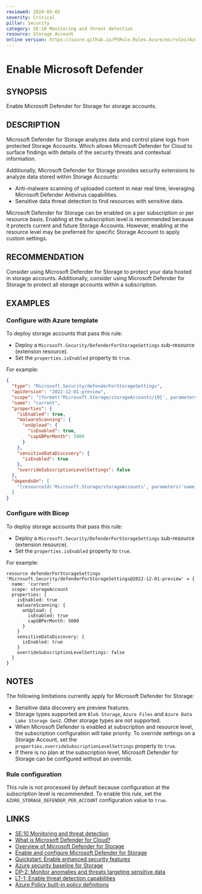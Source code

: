 ```yaml
---
reviewed: 2024-03-02
severity: Critical
pillar: Security
category: SE:10 Monitoring and threat detection
resource: Storage Account
online version: https://azure.github.io/PSRule.Rules.Azure/en/rules/Azure.Storage.DefenderCloud/
---
```


# Enable Microsoft Defender

## SYNOPSIS

Enable Microsoft Defender for Storage for storage accounts.

## DESCRIPTION

Microsoft Defender for Storage analyzes data and control plane logs from protected Storage Accounts.
Which allows Microsoft Defender for Cloud to surface findings with details of the security threats and contextual information.

Additionally, Microsoft Defender for Storage provides security extensions to analyze data stored within Storage Accounts:

- Anti-malware scanning of uploaded content in near real time, leveraging Microsoft Defender Antivirus capabilities.
- Sensitive data threat detection to find resources with sensitive data.

Microsoft Defender for Storage can be enabled on a per subscription or per resource basis.
Enabling at the subscription level is recommended because it protects current and future Storage Accounts.
However, enabling at the resource level may be preferred for specific Storage Account to apply custom settings.

## RECOMMENDATION

Consider using Microsoft Defender for Storage to protect your data hosted in storage accounts.
Additionally, consider using Microsoft Defender for Storage to protect all storage accounts within a subscription.

## EXAMPLES

### Configure with Azure template

To deploy storage accounts that pass this rule:

- Deploy a `Microsoft.Security/DefenderForStorageSettings` sub-resource (extension resource).
- Set the `properties.isEnabled` property to `true`.

For example:

```json
{
  "type": "Microsoft.Security/defenderForStorageSettings",
  "apiVersion": "2022-12-01-preview",
  "scope": "[format('Microsoft.Storage/storageAccounts/{0}', parameters('name'))]",
  "name": "current",
  "properties": {
    "isEnabled": true,
    "malwareScanning": {
      "onUpload": {
        "isEnabled": true,
        "capGBPerMonth": 5000
      }
    },
    "sensitiveDataDiscovery": {
      "isEnabled": true
    },
    "overrideSubscriptionLevelSettings": false
  },
  "dependsOn": [
    "[resourceId('Microsoft.Storage/storageAccounts', parameters('name'))]"
  ]
}
```

### Configure with Bicep

To deploy storage accounts that pass this rule:

- Deploy a `Microsoft.Security/DefenderForStorageSettings` sub-resource (extension resource).
- Set the `properties.isEnabled` property to `true`.

For example:

```bicep
resource defenderForStorageSettings 'Microsoft.Security/defenderForStorageSettings@2022-12-01-preview' = {
  name: 'current'
  scope: storageAccount
  properties: {
    isEnabled: true
    malwareScanning: {
      onUpload: {
        isEnabled: true
        capGBPerMonth: 5000
      }
    }
    sensitiveDataDiscovery: {
      isEnabled: true
    }
    overrideSubscriptionLevelSettings: false
  }
}
```

## NOTES

The following limitations currently apply for Microsoft Defender for Storage:

- Sensitive data discovery are preview features.
- Storage types supported are `Blob Storage`, `Azure Files` and `Azure Data Lake Storage Gen2`.
  Other storage types are not supported.
- When Microsoft Defender is enabled at subscription and resource level, the subscription configuration will take priority.
  To override settings on a Storage Account, set the `properties.overrideSubscriptionLevelSettings` property to `true`.
- If there is no plan at the subscription level, Microsoft Defender for Storage can be configured without an override.

### Rule configuration

<!-- module:config rule AZURE_STORAGE_DEFENDER_PER_ACCOUNT -->

This rule is not processed by default because configuration at the subscription level is recommended.
To enable this rule, set the `AZURE_STORAGE_DEFENDER_PER_ACCOUNT` configuration value to `true`.

## LINKS

- [SE:10 Monitoring and threat detection](https://learn.microsoft.com/azure/well-architected/security/monitor-threats)
- [What is Microsoft Defender for Cloud?](https://learn.microsoft.com/azure/defender-for-cloud/defender-for-cloud-introduction)
- [Overview of Microsoft Defender for Storage](https://learn.microsoft.com/azure/defender-for-cloud/defender-for-storage-introduction)
- [Enable and configure Microsoft Defender for Storage](https://learn.microsoft.com/azure/storage/common/azure-defender-storage-configure)
- [Quickstart: Enable enhanced security features](https://learn.microsoft.com/azure/defender-for-cloud/enable-enhanced-security)
- [Azure security baseline for Storage](https://learn.microsoft.com/security/benchmark/azure/baselines/storage-security-baseline)
- [DP-2: Monitor anomalies and threats targeting sensitive data](https://learn.microsoft.com/security/benchmark/azure/baselines/storage-security-baseline#dp-2-monitor-anomalies-and-threats-targeting-sensitive-data)
- [LT-1: Enable threat detection capabilities](https://learn.microsoft.com/security/benchmark/azure/baselines/storage-security-baseline#lt-1-enable-threat-detection-capabilities)
- [Azure Policy built-in policy definitions](https://learn.microsoft.com/azure/governance/policy/samples/built-in-policies#security-center)
